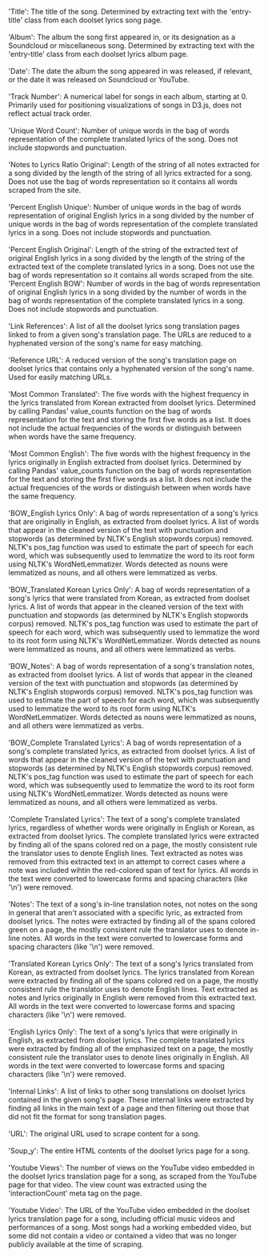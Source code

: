 'Title': The title of the song. Determined by extracting text with the 'entry-title' class from each doolset lyrics song page. <br/>
<br/>
'Album': The album the song first appeared in, or its designation as a Soundcloud or miscellaneous song. Determined by extracting text with the 'entry-title' class from each doolset lyrics album page.<br/>
<br/>
'Date': The date the album the song appeared in was released, if relevant, or the date it was released on Soundcloud or YouTube.<br/>
<br/>
'Track Number': A numerical label for songs in each album, starting at 0. Primarily used for positioning visualizations of songs in D3.js, does not reflect actual track order. <br/>
<br/>
'Unique Word Count': Number of unique words in the bag of words representation of the complete translated lyrics of the song. Does not include stopwords and punctuation.<br/>
<br/>
'Notes to Lyrics Ratio Original': Length of the string of all notes extracted for a song divided by the length of the string of all lyrics extracted for a song. Does not use the bag of words representation so it contains all words scraped from the site.<br/>
<br/>
'Percent English Unique': Number of unique words in the bag of words representation of original English lyrics in a song divided by the number of unique words in the bag of words representation of the complete translated lyrics in a song. Does not include stopwords and punctuation.<br/>
<br/>
'Percent English Original': Length of the string of the extracted text of original English lyrics in a song divided by the length of the string of the extracted text of the complete translated lyrics in a song. Does not use the bag of words representation so it contains all words scraped from the site.
'Percent English BOW': Number of words in the bag of words representation of original English lyrics in a song divided by the number of words in the bag of words representation of the complete translated lyrics in a song. Does not include stopwords and punctuation.<br/>
<br/>
'Link References': A list of all the doolset lyrics song translation pages linked to from a given song's translation page. The URLs are reduced to a hyphenated version of the song's name for easy matching.<br/>
<br/>
'Reference URL': A reduced version of the song's translation page on doolset lyrics that contains only a hyphenated version of the song's name. Used for easily matching URLs.<br/>
<br/>
'Most Common Translated': The five words with the highest frequency in the lyrics translated from Korean extracted from doolset lyrics. Determined by calling Pandas' value_counts function on the bag of words representation for the text and storing the first five words as a list. It does not include the actual frequencies of the words or distinguish between when words have the same frequency.<br/>
<br/>
'Most Common English': The five words with the highest frequency in the lyrics originally in English extracted from doolset lyrics. Determined by calling Pandas' value_counts function on the bag of words representation for the text and storing the first five words as a list. It does not include the actual frequencies of the words or distinguish between when words have the same frequency.<br/>
<br/>
'BOW_English Lyrics Only': A bag of words representation of a song's lyrics that are originally in English, as extracted from doolset lyrics. A list of words that appear in the cleaned version of the text with punctuation and stopwords (as determined by NLTK's English stopwords corpus) removed. NLTK's pos_tag function was used to estimate the part of speech for each word, which was subsequently used to lemmatize the word to its root form using NLTK's WordNetLemmatizer. Words detected as nouns were lemmatized as nouns, and all others were lemmatized as verbs.<br/>
<br/>
'BOW_Translated Korean Lyrics Only': A bag of words representation of a song's lyrics that were translated from Korean, as extracted from doolset lyrics. A list of words that appear in the cleaned version of the text with punctuation and stopwords (as determined by NLTK's English stopwords corpus) removed. NLTK's pos_tag function was used to estimate the part of speech for each word, which was subsequently used to lemmatize the word to its root form using NLTK's WordNetLemmatizer. Words detected as nouns were lemmatized as nouns, and all others were lemmatized as verbs.<br/>
<br/>
'BOW_Notes': A bag of words representation of a song's translation notes, as extracted from doolset lyrics. A list of words that appear in the cleaned version of the text with punctuation and stopwords (as determined by NLTK's English stopwords corpus) removed. NLTK's pos_tag function was used to estimate the part of speech for each word, which was subsequently used to lemmatize the word to its root form using NLTK's WordNetLemmatizer. Words detected as nouns were lemmatized as nouns, and all others were lemmatized as verbs.<br/>
<br/>
'BOW_Complete Translated Lyrics': A bag of words representation of a song's complete translated lyrics, as extracted from doolset lyrics. A list of words that appear in the cleaned version of the text with punctuation and stopwords (as determined by NLTK's English stopwords corpus) removed. NLTK's pos_tag function was used to estimate the part of speech for each word, which was subsequently used to lemmatize the word to its root form using NLTK's WordNetLemmatizer. Words detected as nouns were lemmatized as nouns, and all others were lemmatized as verbs.<br/>
<br/>
'Complete Translated Lyrics': The text of a song's complete translated lyrics, regardless of whether words were originally in English or Korean, as extracted from doolset lyrics. The complete translated lyrics were extracted by finding all of the spans colored red on a page, the mostly consistent rule the translator uses to denote English lines. Text extracted as notes was removed from this extracted text in an attempt to correct cases where a note was included wihtin the red-colored span of text for lyrics. All words in the text were converted to lowercase forms and spacing characters (like '\n') were removed.<br/>
<br/>
'Notes': The text of a song's in-line translation notes, not notes on the song in general that aren't associated with a specific lyric, as extracted from doolset lyrics. The notes were extracted by finding all of the spans colored green on a page, the mostly consistent rule the translator uses to denote in-line notes. All words in the text were converted to lowercase forms and spacing characters (like '\n') were removed.<br/>
<br/>
'Translated Korean Lyrics Only': The text of a song's lyrics translated from Korean, as extracted from doolset lyrics. The lyrics translated from Korean were extracted by finding all of the spans colored red on a page, the mostly consistent rule the translator uses to denote English lines. Text extracted as notes and lyrics originally in English were removed from this extracted text. All words in the text were converted to lowercase forms and spacing characters (like '\n') were removed.<br/>
<br/>
'English Lyrics Only': The text of a song's lyrics that were originally in English, as extracted from doolset lyrics. The complete translated lyrics were extracted by finding all of the emphasized text on a page, the mostly consistent rule the translator uses to denote lines originally in English. All words in the text were converted to lowercase forms and spacing characters (like '\n') were removed.<br/>
<br/>
'Internal Links': A list of links to other song translations on doolset lyrics contained in the given song's page. These internal links were extracted by finding all links in the main text of a page and then filtering out those that did not fit the format for song translation pages. <br/>
<br/>
'URL': The original URL used to scrape content for a song.<br/>
<br/>
'Soup_y': The entire HTML contents of the doolset lyrics page for a song.<br/>
<br/>
'Youtube Views': The number of views on the YouTube video embedded in the doolset lyrics translation page for a song, as scraped from the YouTube page for that video. The view count was extracted using the 'interactionCount' meta tag on the page.<br/>
<br/>
'Youtube Video': The URL of the YouTube video embedded in the doolset lyrics translation page for a song, including official music videos and performances of a song. Most songs had a working embedded video, but some did not contain a video or contained a video that was no longer publicly available at the time of scraping.
